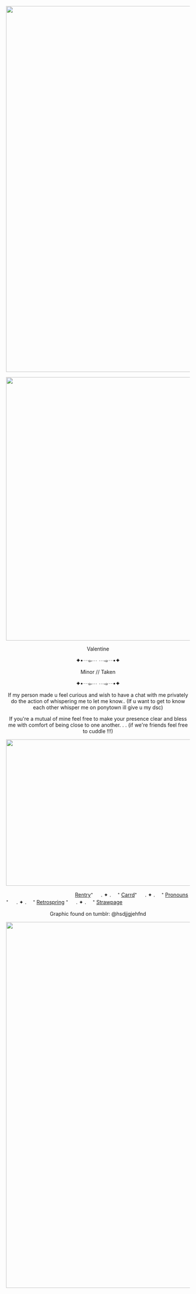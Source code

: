 <div id="header" align="center">
  <img src = "https://i.postimg.cc/bwx1WVvc/Untitled175-20230913202032.png" width="1000"> 
</div>
<p align ="center"> <img width="650" height="720" src = "https://64.media.tumblr.com/3415ea6952f7be292dc9782c445b1083/de4f665e3e24f096-69/s1280x1920/932217d555eb2d9d7aff9338957cb1c650ae9e48.gif"></p> 
<p align ="center"> Valentine </p>
<p align ="center"> ✦•┈๑⋅⋯ ⋯⋅๑┈•✦ </p>
<p align = "center"> Minor // Taken 
  <p align ="center"> ✦•┈๑⋅⋯ ⋯⋅๑┈•✦ </p>
<p align = "center"> If my person made u feel curious and wish to have a chat with me privately do the action of whispering me to let me know.. (If u want to get to know each other whisper me on ponytown ill give u my dsc)  </p>
<p align = "center"> If you're a mutual of mine feel free to make your presence clear and bless me with comfort of being close to one another. . . (if we're friends feel free to cuddle !!!) </p>

<p align = "center"> <img width="900" height="400" src = "https://64.media.tumblr.com/062b74dedd467750dcfa4ef0172333e5/de4f665e3e24f096-a4/s2048x3072/6120bad96621b0a38118f0a09d496f7984227fc7.pnj"> </p>

‎ ‎ ‎ ‎ ‎ ‎ ‎ ‎ ‎ ‎ ‎ ‎ ‎ ‎ ‎ ‎ ‎ ‎ ‎‎ ‎ ‎ ‎ ‎ ‎ ‎ ‎ ‎ ‎ ‎ ‎ ‎ ‎ ‎ ‎ ‎ ‎ ‎ ‎ ‎ ‎ ‎ ‎ ‎ ‎ ‎‎ ‎ ‎ ‎ ‎[Rentry](https://rentry.co/I-Deserve-To-Ble3d)⁺ 　 . ✦ . 　⁺  [Carrd](https://vampire-me.carrd.co)⁺ 　 . ✦ . 　⁺  [Pronouns](https://pronouns.cc/@V4lent1n3_) ⁺ 　 . ✦ . 　⁺ [Retrospring](https://retrospring.net/@V4mp) ⁺ 　 . ✦ . 　⁺ [Strawpage](https://v4l3nt1n3z.straw.page)

  <p align = "center"> Graphic found on tumblr: @hsdjjgjehfnd </p>
<div id="header" align="center">
  <img src = "https://i.postimg.cc/bwx1WVvc/Untitled175-20230913202032.png" width="1000"> 
</div>

